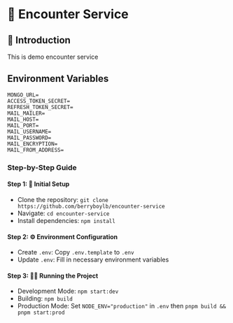 # 🚀 Encounter Service

## 🌟 Introduction

This is demo encounter service

## Environment Variables
```
MONGO_URL=
ACCESS_TOKEN_SECRET=
REFRESH_TOKEN_SECRET=
MAIL_MAILER=
MAIL_HOST=
MAIL_PORT=
MAIL_USERNAME=
MAIL_PASSWORD=
MAIL_ENCRYPTION=
MAIL_FROM_ADDRESS=
```


### Step-by-Step Guide

#### Step 1: 🚀 Initial Setup

- Clone the repository: `git clone https://github.com/berryboylb/encounter-service`
- Navigate: `cd encounter-service`
- Install dependencies: `npm install`

#### Step 2: ⚙️ Environment Configuration

- Create `.env`: Copy `.env.template` to `.env`
- Update `.env`: Fill in necessary environment variables

#### Step 3: 🏃‍♂️ Running the Project

- Development Mode: `npm start:dev`
- Building: `npm build`
- Production Mode: Set `NODE_ENV="production"` in `.env` then `pnpm build && pnpm start:prod`



